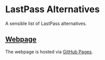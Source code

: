 # LastPass Alternatives

A sensible list of LastPass alternatives.

## [Webpage](http://afaqurk.github.io/lastpass-alternatives)

The webpage is hosted via [GitHub Pages](https://pages.github.com/).
